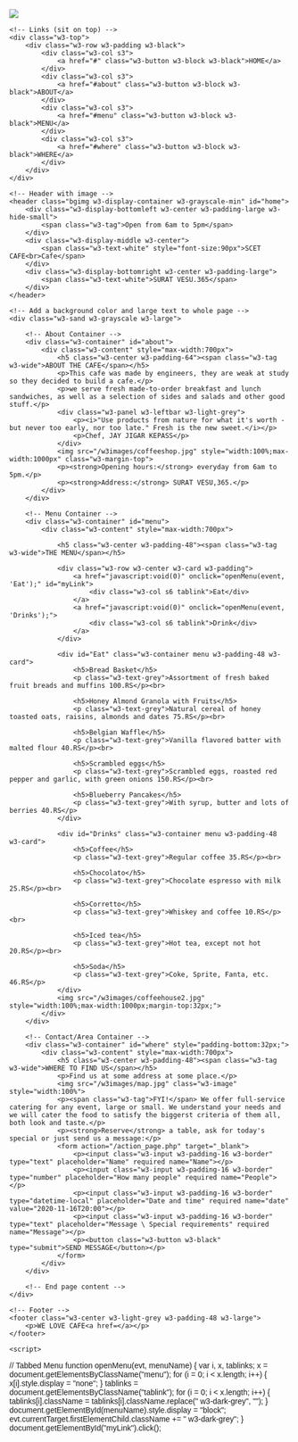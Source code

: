 
<html>
<title>CAFE</title>
<meta charset="UTF-8">
<meta name="viewport" content="width=device-width, initial-scale=1">
<link rel="stylesheet" href="https://www.w3schools.com/w3css/4/w3.css">
<link rel="stylesheet" href="https://fonts.googleapis.com/css?family=Inconsolata">
<style>
    body, html {
        height: 100%;
        font-family: "Inconsolata", sans-serif;
    }

    .bgimg {
        background-position: center;
        background-size: cover;
        background-image:<img src="C:\Users\jay\Desktop\master mini project\safecoffee.jpg">
        min-height: 75%;
    }

    .menu {
        display: none;
    }
</style>
<body>
<img src="C:\Users\jay\Desktop\master mini project\safecoffee.jpg">

    <!-- Links (sit on top) -->
    <div class="w3-top">
        <div class="w3-row w3-padding w3-black">
            <div class="w3-col s3">
                <a href="#" class="w3-button w3-block w3-black">HOME</a>
            </div>
            <div class="w3-col s3">
                <a href="#about" class="w3-button w3-block w3-black">ABOUT</a>
            </div>
            <div class="w3-col s3">
                <a href="#menu" class="w3-button w3-block w3-black">MENU</a>
            </div>
            <div class="w3-col s3">
                <a href="#where" class="w3-button w3-block w3-black">WHERE</a>
            </div>
        </div>
    </div>

    <!-- Header with image -->
    <header class="bgimg w3-display-container w3-grayscale-min" id="home">
        <div class="w3-display-bottomleft w3-center w3-padding-large w3-hide-small">
            <span class="w3-tag">Open from 6am to 5pm</span>
        </div>
        <div class="w3-display-middle w3-center">
            <span class="w3-text-white" style="font-size:90px">SCET CAFE<br>Cafe</span>
        </div>
        <div class="w3-display-bottomright w3-center w3-padding-large">
            <span class="w3-text-white">SURAT VESU.365</span>
        </div>
    </header>

    <!-- Add a background color and large text to whole page -->
    <div class="w3-sand w3-grayscale w3-large">

        <!-- About Container -->
        <div class="w3-container" id="about">
            <div class="w3-content" style="max-width:700px">
                <h5 class="w3-center w3-padding-64"><span class="w3-tag w3-wide">ABOUT THE CAFE</span></h5>
                <p>This cafe was made by engineers, they are weak at study so they decided to build a cafe.</p>
                <p>we serve fresh made-to-order breakfast and lunch sandwiches, as well as a selection of sides and salads and other good stuff.</p>
                <div class="w3-panel w3-leftbar w3-light-grey">
                    <p><i>"Use products from nature for what it's worth - but never too early, nor too late." Fresh is the new sweet.</i></p>
                    <p>Chef, JAY JIGAR KEPASS</p>
                </div>
                <img src="/w3images/coffeeshop.jpg" style="width:100%;max-width:1000px" class="w3-margin-top">
                <p><strong>Opening hours:</strong> everyday from 6am to 5pm.</p>
                <p><strong>Address:</strong> SURAT VESU,365.</p>
            </div>
        </div>

        <!-- Menu Container -->
        <div class="w3-container" id="menu">
            <div class="w3-content" style="max-width:700px">

                <h5 class="w3-center w3-padding-48"><span class="w3-tag w3-wide">THE MENU</span></h5>

                <div class="w3-row w3-center w3-card w3-padding">
                    <a href="javascript:void(0)" onclick="openMenu(event, 'Eat');" id="myLink">
                        <div class="w3-col s6 tablink">Eat</div>
                    </a>
                    <a href="javascript:void(0)" onclick="openMenu(event, 'Drinks');">
                        <div class="w3-col s6 tablink">Drink</div>
                    </a>
                </div>

                <div id="Eat" class="w3-container menu w3-padding-48 w3-card">
                    <h5>Bread Basket</h5>
                    <p class="w3-text-grey">Assortment of fresh baked fruit breads and muffins 100.RS</p><br>

                    <h5>Honey Almond Granola with Fruits</h5>
                    <p class="w3-text-grey">Natural cereal of honey toasted oats, raisins, almonds and dates 75.RS</p><br>

                    <h5>Belgian Waffle</h5>
                    <p class="w3-text-grey">Vanilla flavored batter with malted flour 40.RS</p><br>

                    <h5>Scrambled eggs</h5>
                    <p class="w3-text-grey">Scrambled eggs, roasted red pepper and garlic, with green onions 150.RS</p><br>

                    <h5>Blueberry Pancakes</h5>
                    <p class="w3-text-grey">With syrup, butter and lots of berries 40.RS</p>
                </div>

                <div id="Drinks" class="w3-container menu w3-padding-48 w3-card">
                    <h5>Coffee</h5>
                    <p class="w3-text-grey">Regular coffee 35.RS</p><br>

                    <h5>Chocolato</h5>
                    <p class="w3-text-grey">Chocolate espresso with milk 25.RS</p><br>

                    <h5>Corretto</h5>
                    <p class="w3-text-grey">Whiskey and coffee 10.RS</p><br>

                    <h5>Iced tea</h5>
                    <p class="w3-text-grey">Hot tea, except not hot 20.RS</p><br>

                    <h5>Soda</h5>
                    <p class="w3-text-grey">Coke, Sprite, Fanta, etc. 46.RS</p>
                </div>
                <img src="/w3images/coffeehouse2.jpg" style="width:100%;max-width:1000px;margin-top:32px;">
            </div>
        </div>

        <!-- Contact/Area Container -->
        <div class="w3-container" id="where" style="padding-bottom:32px;">
            <div class="w3-content" style="max-width:700px">
                <h5 class="w3-center w3-padding-48"><span class="w3-tag w3-wide">WHERE TO FIND US</span></h5>
                <p>Find us at some address at some place.</p>
                <img src="/w3images/map.jpg" class="w3-image" style="width:100%">
                <p><span class="w3-tag">FYI!</span> We offer full-service catering for any event, large or small. We understand your needs and we will cater the food to satisfy the biggerst criteria of them all, both look and taste.</p>
                <p><strong>Reserve</strong> a table, ask for today's special or just send us a message:</p>
                <form action="/action_page.php" target="_blank">
                    <p><input class="w3-input w3-padding-16 w3-border" type="text" placeholder="Name" required name="Name"></p>
                    <p><input class="w3-input w3-padding-16 w3-border" type="number" placeholder="How many people" required name="People"></p>
                    <p><input class="w3-input w3-padding-16 w3-border" type="datetime-local" placeholder="Date and time" required name="date" value="2020-11-16T20:00"></p>
                    <p><input class="w3-input w3-padding-16 w3-border" type="text" placeholder="Message \ Special requirements" required name="Message"></p>
                    <p><button class="w3-button w3-black" type="submit">SEND MESSAGE</button></p>
                </form>
            </div>
        </div>

        <!-- End page content -->
    </div>

    <!-- Footer -->
    <footer class="w3-center w3-light-grey w3-padding-48 w3-large">
        <p>WE LOVE CAFE<a href=</a></p>
    </footer>

    <script>
// Tabbed Menu
function openMenu(evt, menuName) {
  var i, x, tablinks;
  x = document.getElementsByClassName("menu");
  for (i = 0; i < x.length; i++) {
    x[i].style.display = "none";
  }
  tablinks = document.getElementsByClassName("tablink");
  for (i = 0; i < x.length; i++) {
    tablinks[i].className = tablinks[i].className.replace(" w3-dark-grey", "");
  }
  document.getElementById(menuName).style.display = "block";
  evt.currentTarget.firstElementChild.className += " w3-dark-grey";
}
document.getElementById("myLink").click();
    </script>

</body>
</html>

